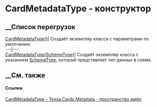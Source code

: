 # CardMetadataType - конструктор
##  __Список перегрузок
[CardMetadataType()](M_Tessa_Cards_Metadata_CardMetadataType__ctor.htm)|
Создаёт экземпляр класса с параметрами по умолчанию.  
---|---  
[CardMetadataType(SchemeType)](M_Tessa_Cards_Metadata_CardMetadataType__ctor_1.htm)|
Создаёт экземпляр класса с указанием
[SchemeType](T_Tessa_Scheme_SchemeType.htm), который представляет тип данных в
схеме.  
## __См. также
#### Ссылки
[CardMetadataType - ](T_Tessa_Cards_Metadata_CardMetadataType.htm)
[Tessa.Cards.Metadata - пространство имён](N_Tessa_Cards_Metadata.htm)
